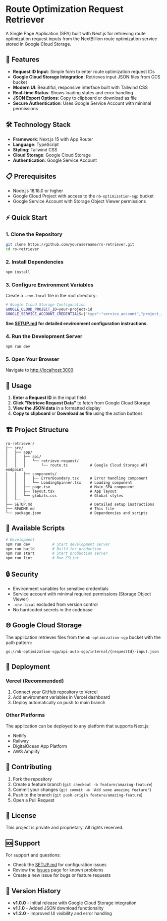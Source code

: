 # Route Optimization Request Retriever

A Single Page Application (SPA) built with Next.js for retrieving route optimization request inputs from the NextBillion route optimization service stored in Google Cloud Storage.

## 🚀 Features

- **Request ID Input**: Simple form to enter route optimization request IDs
- **Google Cloud Storage Integration**: Retrieves input JSON files from GCS bucket
- **Modern UI**: Beautiful, responsive interface built with Tailwind CSS
- **Real-time Status**: Shows loading states and error handling
- **JSON Export Options**: Copy to clipboard or download as file
- **Secure Authentication**: Uses Google Service Account with minimal permissions

## 🛠️ Technology Stack

- **Framework**: Next.js 15 with App Router
- **Language**: TypeScript
- **Styling**: Tailwind CSS
- **Cloud Storage**: Google Cloud Storage
- **Authentication**: Google Service Account

## 📋 Prerequisites

- Node.js 18.18.0 or higher
- Google Cloud Project with access to the `nb-optimization-sgp` bucket
- Google Service Account with Storage Object Viewer permissions

## ⚡ Quick Start

### 1. Clone the Repository

```bash
git clone https://github.com/yourusername/ro-retriever.git
cd ro-retriever
```

### 2. Install Dependencies

```bash
npm install
```

### 3. Configure Environment Variables

Create a `.env.local` file in the root directory:

```bash
# Google Cloud Storage Configuration
GOOGLE_CLOUD_PROJECT_ID=your-project-id
GOOGLE_SERVICE_ACCOUNT_CREDENTIALS={"type":"service_account","project_id":"your-project-id",...}
```

**See [SETUP.md](./SETUP.md) for detailed environment configuration instructions.**

### 4. Run the Development Server

```bash
npm run dev
```

### 5. Open Your Browser

Navigate to [http://localhost:3000](http://localhost:3000)

## 📖 Usage

1. **Enter a Request ID** in the input field
2. **Click "Retrieve Request Data"** to fetch from Google Cloud Storage
3. **View the JSON data** in a formatted display
4. **Copy to clipboard** or **Download as file** using the action buttons

## 🏗️ Project Structure

```
ro-retriever/
├── src/
│   ├── app/
│   │   ├── api/
│   │   │   └── retrieve-request/
│   │   │       └── route.ts          # Google Cloud Storage API endpoint
│   │   ├── components/
│   │   │   ├── ErrorBoundary.tsx     # Error handling component
│   │   │   └── LoadingSpinner.tsx    # Loading component
│   │   ├── page.tsx                  # Main SPA component
│   │   ├── layout.tsx                # App layout
│   │   └── globals.css               # Global styles
│   └── ...
├── SETUP.md                          # Detailed setup instructions
├── README.md                         # This file
└── package.json                      # Dependencies and scripts
```

## 🔧 Available Scripts

```bash
# Development
npm run dev          # Start development server
npm run build        # Build for production
npm run start        # Start production server
npm run lint         # Run ESLint

```

## 🔒 Security

- Environment variables for sensitive credentials
- Service account with minimal required permissions (Storage Object Viewer)
- `.env.local` excluded from version control
- No hardcoded secrets in the codebase

## 🌐 Google Cloud Storage

The application retrieves files from the `nb-optimization-sgp` bucket with the path pattern:
```
gs://nb-optimization-sgp/api-auto-sgp/internal/{requestId}-input.json
```

## 🚀 Deployment

### Vercel (Recommended)

1. Connect your GitHub repository to Vercel
2. Add environment variables in Vercel dashboard
3. Deploy automatically on push to main branch

### Other Platforms

The application can be deployed to any platform that supports Next.js:
- Netlify
- Railway
- DigitalOcean App Platform
- AWS Amplify

## 🤝 Contributing

1. Fork the repository
2. Create a feature branch (`git checkout -b feature/amazing-feature`)
3. Commit your changes (`git commit -m 'Add some amazing feature'`)
4. Push to the branch (`git push origin feature/amazing-feature`)
5. Open a Pull Request

## 📝 License

This project is private and proprietary. All rights reserved.

## 🆘 Support

For support and questions:
- Check the [SETUP.md](./SETUP.md) for configuration issues
- Review the [Issues](../../issues) page for known problems
- Create a new issue for bugs or feature requests

## 🔄 Version History

- **v1.0.0** - Initial release with Google Cloud Storage integration
- **v1.1.0** - Added JSON download functionality
- **v1.2.0** - Improved UI visibility and error handling
